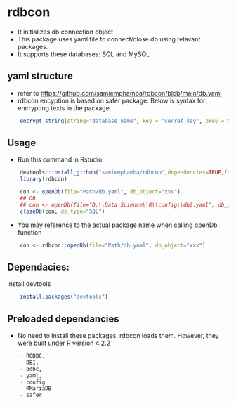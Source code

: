 # rdbcon

- It initializes db connection object
- This package uses yaml file to connect/close db using relavant packages.
- It supports these databases:  SQL and MySQL

## yaml structure
- refer to https://github.com/samiemphamba/rdbcon/blob/main/db.yaml
- rdbcon encyption is based on safer package. Below is syntax for encrypting texts in the package
```r 
    encrypt_string(string="database_name", key = "secret_key", pkey = NULL, ascii = TRUE)
```

## Usage
- Run this command in Rstudio:
```r
    devtools::install_github("samiemphamba/rdbcon",dependencies=TRUE,force = TRUE)
    library(rdbcon)

    con <- openDb(file="Path/db.yaml", db_object="xxx")
    ## OR
    ## con <- openDb(file="D:\\Data Science\\R\\config\\db2.yaml", db_object="obj_name2",encrypted_params = T, key = "secret_key" )
    closeDb(con, db_type="SQL")
```
- You may reference to the actual package name when calling openDb function
```r
    con <- rdbcon::openDb(file="Path/db.yaml", db_object="xxx")
```

## Dependacies:
install devtools
```r
    install.packages("devtools")
```
## Preloaded dependancies
- No need to install these packages. rdbcon loads them. However, they were built under R version 4.2.2
```r
    - RODBC,
    - DBI,
    - odbc,
    - yaml,
    - config
    - RMariaDB
    - safer
```


